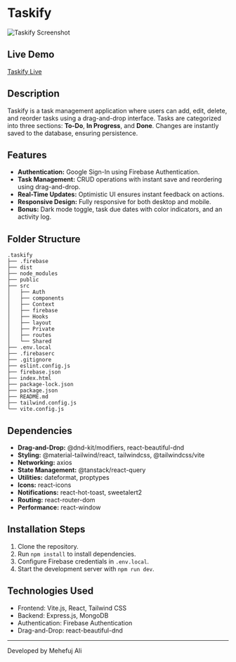 # Taskify

![Taskify Screenshot](https://i.imgur.com/XvafsyK.png)

## Live Demo
[Taskify Live](https://taskify-k.web.app)

## Description
Taskify is a task management application where users can add, edit, delete, and reorder tasks using a drag-and-drop interface. Tasks are categorized into three sections: **To-Do**, **In Progress**, and **Done**. Changes are instantly saved to the database, ensuring persistence.

## Features
- **Authentication:** Google Sign-In using Firebase Authentication.
- **Task Management:** CRUD operations with instant save and reordering using drag-and-drop.
- **Real-Time Updates:** Optimistic UI ensures instant feedback on actions.
- **Responsive Design:** Fully responsive for both desktop and mobile.
- **Bonus:** Dark mode toggle, task due dates with color indicators, and an activity log.

## Folder Structure
```
.taskify
├── .firebase
├── dist
├── node_modules
├── public
├── src
│   ├── Auth
│   ├── components
│   ├── Context
│   ├── firebase
│   ├── Hooks
│   ├── layout
│   ├── Private
│   ├── routes
│   └── Shared
├── .env.local
├── .firebaserc
├── .gitignore
├── eslint.config.js
├── firebase.json
├── index.html
├── package-lock.json
├── package.json
├── README.md
├── tailwind.config.js
└── vite.config.js
```

## Dependencies
- **Drag-and-Drop:** @dnd-kit/modifiers, react-beautiful-dnd
- **Styling:** @material-tailwind/react, tailwindcss, @tailwindcss/vite
- **Networking:** axios
- **State Management:** @tanstack/react-query
- **Utilities:** dateformat, proptypes
- **Icons:** react-icons
- **Notifications:** react-hot-toast, sweetalert2
- **Routing:** react-router-dom
- **Performance:** react-window

## Installation Steps
1. Clone the repository.
2. Run `npm install` to install dependencies.
3. Configure Firebase credentials in `.env.local`.
4. Start the development server with `npm run dev`.

## Technologies Used
- Frontend: Vite.js, React, Tailwind CSS
- Backend: Express.js, MongoDB
- Authentication: Firebase Authentication
- Drag-and-Drop: react-beautiful-dnd

---
Developed by Mehefuj Ali

